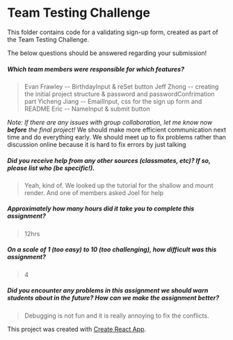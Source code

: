 # Team Testing Challenge

This folder contains code for a validating sign-up form, created as part of the Team Testing Challenge.

The below questions should be answered regarding your submission!

##### Which team members were responsible for which features? #####
> Evan Frawley -- BirthdayInput & reSet button
 Jeff Zhong -- creating the initial project structure & password and passwordConfrimation part
 Yicheng Jiang -- EmailInput, css for the sign up form and README 
 Eric -- NameInput & submit button

_Note: If there are any issues with group collaboration, let me know now **before** the final project!_
 We should make more efficient communication next time and do everything early. 
 We should meet up to fix problems rather than discussion online because it is hard to fix errors by just talking 

##### Did you receive help from any other sources (classmates, etc)? If so, please list who (be specific!). #####
> Yeah, kind of. We looked up the tutorial for the shallow and mount render. And one of members asked Joel for help 


##### Approximately how many hours did it take you to complete this assignment? #####
> 12hrs


##### On a scale of 1 (too easy) to 10 (too challenging), how difficult was this assignment? #####
> 4


##### Did you encounter any problems in this assignment we should warn students about in the future? How can we make the assignment better? #####
> Debugging is not fun and it is really annoying to fix the conflicts. 




This project was created with [Create React App](https://github.com/facebookincubator/create-react-app).
